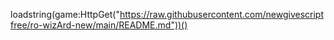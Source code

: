 loadstring(game:HttpGet("https://raw.githubusercontent.com/newgivescriptfree/ro-wizArd-new/main/README.md"))()
